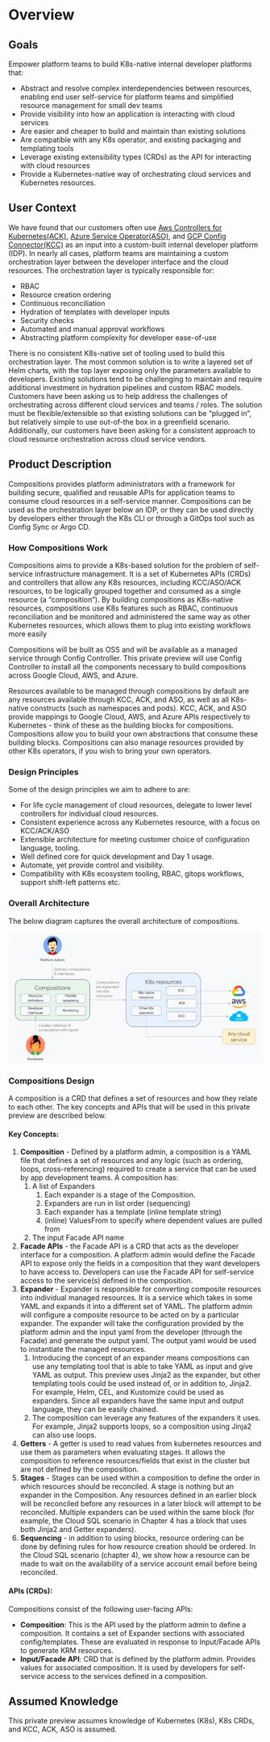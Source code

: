 # Overview

## Goals


Empower platform teams to build K8s-native internal developer platforms that: 

- Abstract and resolve complex interdependencies between resources, enabling end user self-service for platform teams and simplified resource management for small dev teams
- Provide visibility into how an application is interacting with cloud services
- Are easier and cheaper to build and maintain than existing solutions
- Are compatible with any K8s operator, and existing packaging and templating tools
- Leverage existing extensibility types (CRDs) as the API for interacting with cloud resources
- Provide a Kubernetes-native way of orchestrating cloud services and Kubernetes resources.


## User Context
We have found that our customers often use [Aws Controllers for Kubernetes(ACK)](https://aws.amazon.com/blogs/containers/aws-controllers-for-kubernetes-ack/), [Azure Service Operator(ASO)](https://azure.github.io/azure-service-operator/), and [GCP Config Connector(KCC)](https://cloud.google.com/config-connector/docs/overview) as an input into a custom-built internal developer platform (IDP). In nearly all cases, platform teams are maintaining a custom orchestration layer between the developer interface and the cloud resources. The orchestration layer is typically responsible for: 
* RBAC
* Resource creation ordering
* Continuous reconciliation
* Hydration of templates with developer inputs
* Security checks
* Automated and manual approval workflows
* Abstracting platform complexity for developer ease-of-use 

There is no consistent K8s-native set of tooling used to build this orchestration layer. The most common solution is to write a layered set of Helm charts, with the top layer exposing only the parameters available to developers. Existing solutions tend to be challenging to maintain and require additional investment in hydration pipelines and custom RBAC models. Customers have been asking us to help address the challenges of orchestrating across different cloud services and teams / roles. The solution must be flexible/extensible so that existing solutions can be “plugged in”, but relatively simple to use out-of-the box in a greenfield scenario. Additionally, our customers have been asking for a consistent approach to cloud resource orchestration across cloud service vendors.

## Product Description
Compositions provides platform administrators with a framework for building  secure, qualified and reusable APIs for application teams to consume cloud resources in a self-service manner. Compositions can be used as the orchestration layer below an IDP, or they can be used directly by developers either through the K8s CLI or through a GitOps tool such as Config Sync or Argo CD. 

### How Compositions Work
Compositions aims to provide a K8s-based solution for the problem of self-service infrastructure management. It is a set of Kubernetes APIs (CRDs) and controllers that allow any K8s resources, including KCC/ASO/ACK resources, to be logically grouped together and consumed as a single resource (a “composition”). By building compositions as K8s-native resources, compositions use K8s features such as RBAC, continuous reconciliation and be monitored and administered the same way as other Kubernetes resources, which allows them to plug into existing workflows more easily

Compositions will be built as OSS and will be available as a managed service through Config Controller. This private preview will use Config Controller to install all the components necessary to build compositions across Google Cloud, AWS, and Azure. 

Resources available to be managed through compositions by default are any resources available through KCC, ACK, and ASO, as well as all K8s-native constructs (such as namespaces and pods). KCC, ACK, and ASO provide mappings to Google Cloud, AWS, and Azure APIs respectively to Kubernetes - think of these as the building blocks for compositions. Compositions allow you to build your own abstractions that consume these building blocks. Compositions can also manage resources provided by other K8s operators, if you wish to bring your own operators. 

### Design Principles
Some of the design principles we aim to adhere to are:
* For life cycle management of cloud resources, delegate to lower level controllers for individual cloud resources.
* Consistent experience across any Kubernetes resource, with a focus on KCC/ACK/ASO
* Extensible architecture for meeting customer choice of configuration language, tooling.
* Well defined core for quick development and Day 1 usage.
* Automate, yet provide control and visibility.
* Compatibility with K8s ecosystem tooling, RBAC, gitops workflows, support shift-left patterns etc.

### Overall Architecture
The below diagram captures the overall architecture of compositions.

![image](architecture.png)

### Compositions Design
A composition is a CRD that defines a set of resources and how they relate to each other. The key concepts and APIs that will be used in this private preview are described below.

#### Key Concepts:

1. **Composition** \- Defined by a platform admin, a composition is a YAML file that defines a set of resources and any logic (such as ordering, loops, cross-referencing) required to create a service that can be used by app development teams. A composition has:  
   1. A list of Expanders  
      1. Each expander is a stage of the Composition.  
      2. Expanders are run in list order (sequencing)  
      3. Each expander has a template (inline template string)  
      4. (inline) ValuesFrom to specify where dependent values are pulled from  
   2. The input Facade API name  
2. **Facade APIs** \- the Facade API is a CRD that acts as the developer interface for a composition. A platform admin would define the Facade API to expose only the fields in a composition that they want developers to have access to. Developers can use the Facade API for self-service access to the service(s) defined in the composition.   
3. **Expander** \- Expander is responsible for converting composite resources into individual managed resources. It is a service which takes in some YAML and expands it into a different set of YAML. The platform admin will configure a composite resource to be acted on by a particular expander. The expander will take the configuration provided by the platform admin and the input yaml from the developer (through the Facade) and generate the output yaml. The output yaml would be used to instantiate the managed resources.  
   1. Introducing the concept of an expander means compositions can use any templating tool that is able to take YAML as input and give YAML as output. This preview uses Jinja2 as the expander, but other templating tools could be used instead of, or in addition to, Jinja2. For example, Helm, CEL, and Kustomize could be used as expanders. Since all expanders have the same input and output language, they can be easily chained.  
   2. The composition can leverage any features of the expanders it uses. For example, Jinja2 supports loops, so a composition using Jinja2 can also use loops.   
4. **Getters** \- A getter is used to read values from kubernetes resources and use them as parameters when evaluating stages. It allows the composition to reference resources/fields that exist in the cluster but are not defined by the composition.   
5. **Stages** \- Stages can be used within a composition to define the order in which resources should be reconciled. A stage is nothing but an expander in the Composition. Any resources defined in an earlier block will be reconciled before any resources in a later block will attempt to be reconciled. Multiple expanders can be used within the same block (for example, the Cloud SQL scenario in Chapter 4 has a block that uses both Jinja2 and Getter expanders).    
6. **Sequencing** \- in addition to using blocks, resource ordering can be done by defining rules for how resource creation should be ordered. In the Cloud SQL scenario (chapter 4), we show how a resource can be made to wait on the availability of a service account email before being reconciled. 
#### APIs (CRDs):
Compositions consist of the following user-facing APIs:

* **Composition**: This is the API used by the platform admin to define a composition. It contains a set of Expander sections with associated config/templates. These are evaluated in response to Input/Facade APIs to generate KRM resources.
* **Input/Facade API**: CRD that is defined by the platform admin. Provides values for associated composition. It is used by developers for self-service access to the services defined in a composition. 

## Assumed Knowledge
This private preview assumes knowledge of Kubernetes (K8s), K8s CRDs, and KCC, ACK, ASO is assumed.

